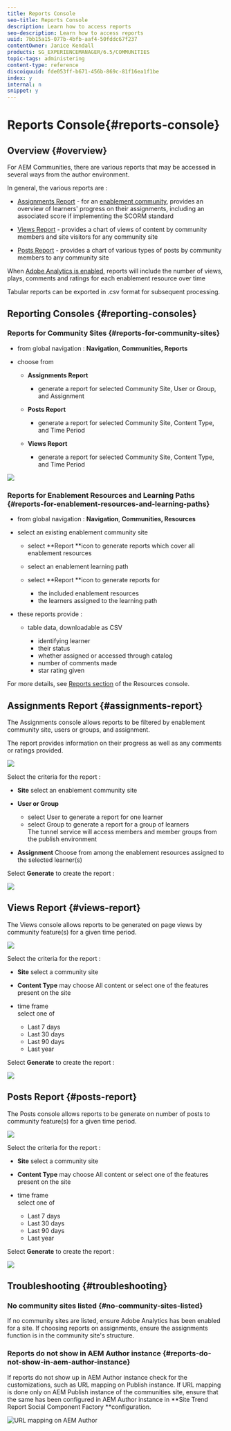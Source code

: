 ```yaml
---
title: Reports Console
seo-title: Reports Console
description: Learn how to access reports
seo-description: Learn how to access reports
uuid: 7bb15a15-077b-4bfb-aaf4-50fddc67f237
contentOwner: Janice Kendall
products: SG_EXPERIENCEMANAGER/6.5/COMMUNITIES
topic-tags: administering
content-type: reference
discoiquuid: fde053ff-b671-456b-869c-81f16ea1f1be
index: y
internal: n
snippet: y
---
```


# Reports Console{#reports-console}

## Overview {#overview}

For AEM Communities, there are various reports that may be accessed in several ways from the author environment.

In general, the various reports are :

* [Assignments Report](#assignments-report) - for an [enablement community](../../communities/using/overview.md#enablement-community), provides an overview of learners' progress on their assignments, including an associated score if implementing the SCORM standard

* [Views Report](#views-report) - provides a chart of views of content by community members and site visitors for any community site
* [Posts Report](#posts-report) - provides a chart of various types of posts by community members to any community site

When [Adobe Analytics is enabled](../../communities/using/sites-console.md#analytics), reports will include the number of views, plays, comments and ratings for each enablement resource over time

Tabular reports can be exported in .csv format for subsequent processing.

## Reporting Consoles {#reporting-consoles}

### Reports for Community Sites {#reports-for-community-sites}

* from global navigation : **Navigation**, **Communities, Reports**

* choose from

    * **Assignments Report**

        * generate a report for selected Community Site, User or Group, and Assignment

    * **Posts Report**

        * generate a report for selected Community Site, Content Type, and Time Period

    * **Views Report**

        * generate a report for selected Community Site, Content Type, and Time Period

![](assets/chlimage_1-236.png)

### Reports for Enablement Resources and Learning Paths {#reports-for-enablement-resources-and-learning-paths}

* from global navigation : **Navigation**, **Communities, Resources**

* select an existing enablement community site

    * select **Report **icon to generate reports which cover all enablement resources
    * select an enablement learning path
    * select **Report **icon to generate reports for

        * the included enablement resources
        * the learners assigned to the learning path

* these reports provide :

    * table data, downloadable as CSV

        * identifying learner
        * their status
        * whether assigned or accessed through catalog
        * number of comments made
        * star rating given

For more details, see [Reports section](/communities/using/resources.md#report) of the Resources console.

## Assignments Report {#assignments-report}

The Assignments console allows reports to be filtered by enablement community site, users or groups, and assignment.

The report provides information on their progress as well as any comments or ratings provided.

![](assets/chlimage_1-237.png)

Select the criteria for the report :

* **Site** 
  select an enablement community site

* **User or Group** 
  - select User to generate a report for one learner  
  - select Group to generate a report for a group of learners  
  The tunnel service will access members and member groups from the publish environment

* **Assignment** 
  Choose from among the enablement resources assigned to the selected learner(s)

Select **Generate** to create the report :

![](assets/chlimage_1-238.png)

## Views Report {#views-report}

The Views console allows reports to be generated on page views by community feature(s) for a given time period.

![](assets/chlimage_1-239.png)

Select the criteria for the report :

* **Site** 
  select a community site

* **Content Type** 
  may choose All content or select one of the features present on the site

* time frame  
  select one of

    * Last 7 days
    * Last 30 days
    * Last 90 days
    * Last year

Select **Generate** to create the report :

![](assets/chlimage_1-240.png)

## Posts Report {#posts-report}

The Posts console allows reports to be generate on number of posts to community feature(s) for a given time period.

![](assets/chlimage_1-241.png)

Select the criteria for the report :

* **Site** 
  select a community site

* **Content Type** 
  may choose All content or select one of the features present on the site

* time frame  
  select one of

    * Last 7 days
    * Last 30 days
    * Last 90 days
    * Last year

Select **Generate** to create the report :

![](assets/chlimage_1-242.png)

## Troubleshooting {#troubleshooting}

### No community sites listed {#no-community-sites-listed}

If no community sites are listed, ensure Adobe Analytics has been enabled for a site. If choosing reports on assignments, ensure the assignments function is in the community site's structure.

### Reports do not show in AEM Author instance {#reports-do-not-show-in-aem-author-instance}

If reports do not show up in AEM Author instance check for the customizations, such as URL mapping on Publish instance. If URL mapping is done only on AEM Publish instance of the communities site, ensure that the same has been configured in AEM Author instance in **Site Trend Report Social Component Factory **configuration. 

![URL mapping on AEM Author](assets/sitetrend.png)


